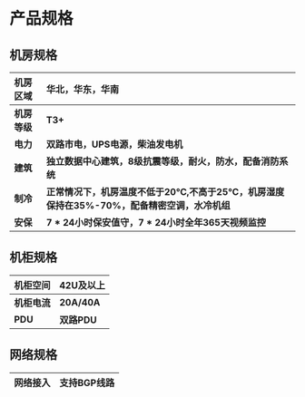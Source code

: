 # 产品规格
## 机房规格

|机房区域|华北，华东，华南|
|:-|:-|
|**机房等级**|**T3+**|
|**电力**|**双路市电，UPS电源，柴油发电机**|
|**建筑**|**独立数据中心建筑，8级抗震等级，耐火，防水，配备消防系统**|
|**制冷**|**正常情况下，机房温度不低于20℃,不高于25℃，机房湿度保持在35%-70%，配备精密空调，水冷机组**|
|**安保**|**7 * 24小时保安值守，7 * 24小时全年365天视频监控**|

## 机柜规格

|机柜空间|42U及以上|
|:-|:-|
|**机柜电流**|**20A/40A**|
|**PDU**|**双路PDU**|

## 网络规格

|网络接入|支持BGP线路|
|:-|:-|


